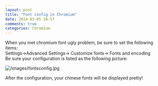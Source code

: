 ```yaml
---
layout: post
title: "Font config in Chromium"
date: 2014-03-05 10:57
comments: true
categories: Chromium
---
```

When you met chromium font ugly problem, be sure to set the following items:<br />
Settings->Advanced Settings-> Customize fonts-> Fonts and encoding<br />
Be sure your configuration is listed as the following picture: <br />

![/images/fontsconfig.jpg](/images/fontsconfig.jpg)

After the configuration, your chinese fonts will be displayed pretty!
